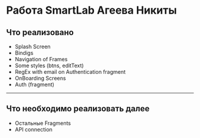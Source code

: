 # **Работа SmartLab Агеева Никиты**

## Что реализовано

* Splash Screen
* Bindigs
* Navigation of Frames
* Some styles (btns, editText)
* RegEx with email on Authentication fragment
* OnBoarding Screens 
* Auth (fragment)


-----

## Что необходимо реализовать далее

* Остальные Fragments
* API connection

